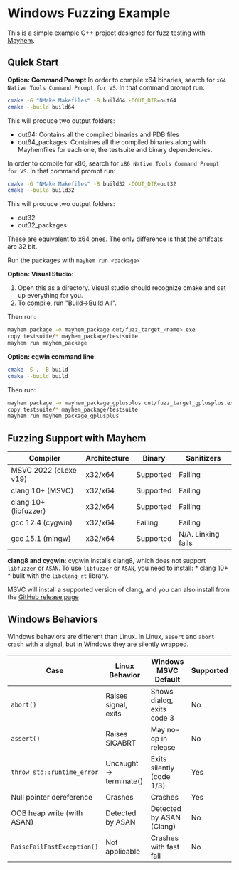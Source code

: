 ﻿# Windows Fuzzing Example

This is a simple example C++ project designed for fuzz testing with [Mayhem](https://forallsecure.com).


## Quick Start


**Option: Command Prompt**
In order to compile x64 binaries, search for `x64 Native Tools Command Prompt for VS`. In that command prompt run:

```bash
cmake -G "NMake Makefiles" -B build64 -DOUT_DIR=out64
cmake --build build64
```

This will produce two output folders:
- out64: Contains all the compiled binaries and PDB files
- out64_packages: Containes all the compiled binaries along with Mayhemfiles for each one, the testsuite and binary dependencies.

In order to compile for x86, search for `x86 Native Tools Command Prompt for VS`. In that command prompt run:

```bash
cmake -G "NMake Makefiles" -B build32 -DOUT_DIR=out32
cmake --build build32
```

This will produce two output folders:
- out32
- out32_packages

These are equivalent to x64 ones. The only difference is that the artifcats are 32 bit.

Run the packages with `mayhem run <package>`

**Option: Visual Studio**: 
  1. Open this as a directory. Visual studio should recognize cmake and set 
	 up everything for you.
  2. To compile, run "Build->Build All".


Then run:
```bash
mayhem package -o mayhem_package out/fuzz_target_<name>.exe
copy testsuite/* mayhem_package/testsuite
mayhem run mayhem_package
```

**Option: cgwin command line**:

```bash
cmake -S . -B build
cmake --build build
```

Then run:
```bash
mayhem package -o mayhem_package_gplusplus out/fuzz_target_gplusplus.exe
copy testsuite/* mayhem_package/testsuite
mayhem run mayhem_package_gplusplus
```

## Fuzzing Support with Mayhem

| Compiler               | Architecture | Binary    | Sanitizers         |
|------------------------|--------------|-----------|--------------------|
| MSVC 2022 (cl.exe v19) | x32/x64      | Supported | Failing            |
| clang 10+ (MSVC)       | x32/x64      | Supported | Failing            |
| clang 10+ (libfuzzer)  | x32/x64      | Supported | Failing            |
| gcc 12.4 (cygwin)      | x32/x64      | Failing   | Failing            |
| gcc 15.1 (mingw)       | x32/x64      | Supported | N/A. Linking fails |

**clang8 and cygwin**: cygwin installs clang8, which does not support 
`libfuzzer` or `ASAN`.  To use `libfuzzer` or `ASAN`, you need to install:
    * clang 10+ 
	* built with the `libclang_rt` library.

MSVC will install a supported version of clang, and you can also install
from the [GitHub release page](https://github.com/llvm/llvm-project/releases)

## Windows Behaviors

Windows behaviors are different than Linux. In Linux, `assert` and `abort`
crash with a signal, but in Windows they are silently wrapped.

| Case                            | Linux Behavior         | Windows MSVC Default        | Supported | 
|---------------------------------|------------------------|-----------------------------|-----------|
| `abort()`                       | Raises signal, exits   | Shows dialog, exits code 3  | No        |
| `assert()`                      | Raises SIGABRT         | May no-op in release        | No        |
| `throw std::runtime_error`      | Uncaught → terminate() | Exits silently (code 1/3)   | Yes	     |
| Null pointer dereference        | Crashes                | Crashes                     | Yes       | 
| OOB heap write (with ASAN)      | Detected by ASAN       | Detected by ASAN (Clang)    | No        | 
| `RaiseFailFastException()`      | Not applicable         | Crashes with fast fail      | No        | 

